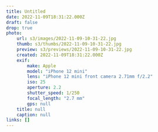 ```yaml
---
title: Untitled
date: 2022-11-09T18:31:22.000Z
draft: false
drop: true
photo:
    url: s3/images/2022-11-09-10-31-22.jpg
    thumb: s3/thumbs/2022-11-09-10-31-22.jpg
    preview: s3/previews/2022-11-09-10-31-22.jpg
    created: 2022-11-09T18:31:22.000Z
    exif:
        make: Apple
        model: "iPhone 12 mini"
        lens: "iPhone 12 mini front camera 2.71mm f/2.2"
        iso: 25
        aperture: 2.2
        shutter_speed: 1/250
        focal_length: "2.7 mm"
        gps: null
    title: null
    caption: null
links: []
---
```

